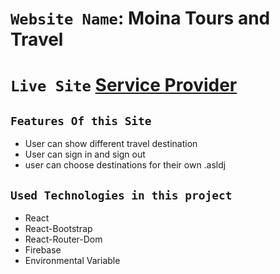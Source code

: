 # `Website Name`: Moina Tours and Travel
# `Live Site` [Service Provider](https://www.service-provider7.web.app) 

## `Features Of this Site`
* User can show different travel destination
* User can sign in and sign out
* user can choose destinations for their own
.asldj

## `Used Technologies in this project`
* React
* React-Bootstrap
* React-Router-Dom
* Firebase
* Environmental Variable 
